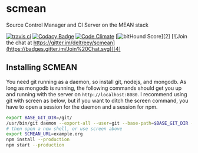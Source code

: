 # scmean

Source Control Manager and CI Server on the MEAN stack

[![travis ci](https://travis-ci.org/deltreey/scmean.svg?branch=master)][1]
[![Codacy Badge](https://www.codacy.com/project/badge/b71b5fa55427439a81927960541609a7)][5]
[![Code Climate](https://codeclimate.com/github/deltreey/scmean/badges/gpa.svg)][3]
[![bitHound Score](https://www.bithound.io/github/deltreey/scmean/badges/score.svg?)][2]
[![Join the chat at https://gitter.im/deltreey/scmean](https://badges.gitter.im/Join%20Chat.svg)][4]

## Installing SCMEAN

You need git running as a daemon, so install git, nodejs, and mongodb.  As long as mongodb is running, the following commands should get you up and running with the server on `http://localhost:8080`.  I recommend using git with screen as below, but if you want to ditch the screen command, you have to open a session for the daemon and a session for npm.

```bash
export BASE_GIT_DIR=/git/
/usr/bin/git daemon --export-all --user=git --base-path=$BASE_GIT_DIR --verbose --enable=receive-pack  $BASE_GIT_DIR
# then open a new shell, or use screen above
export SCMEAN_URL=example.org
npm install --production
npm start --production
```

[1]: https://travis-ci.org/deltreey/scmean
[2]: https://www.bithound.io/github/deltreey/scmean
[3]: https://codeclimate.com/github/deltreey/scmean
[4]: https://gitter.im/deltreey/scmean?utm_source=badge&utm_medium=badge&utm_campaign=pr-badge&utm_content=badge
[5]: https://www.codacy.com/app/suicidolt/scmean
